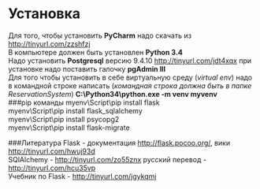 # Установка
Для того, чтобы установить **PyCharm** надо скачать из http://tinyurl.com/zzshfzj <br/>
В компьютере должен быть установлен **Python 3.4** <br/>
Надо  установить **Postgresql** версию 9.4.10 http://tinyurl.com/jdt4xqx при установке надо поставить галочку **pgAdmin III** <br/>
Для того чтобы установить в себе виртуальную среду (*virtual env*) надо в командной строке написать (*командная строка должна быть в папке ReservationSystem*) **C:\Python34\python.exe -m venv myvenv** <br/>
###pip команды
myenv\Script\pip install flask <br/> 
myenv\Script\pip install flask_sqlalchemy <br/> 
myenv\Script\pip install psycopg2 <br/>
myenv\Script\pip install flask-migrate <br/>

###Литература
Flask - документация http://flask.pocoo.org/, вики http://tinyurl.com/hwuj93d <br/>
SQlAlchemy - http://tinyurl.com/zo55znx русский перевод - http://tinyurl.com/hcu35vp <br/>
Учебник по Flask - http://tinyurl.com/jgykqmj<br/>
